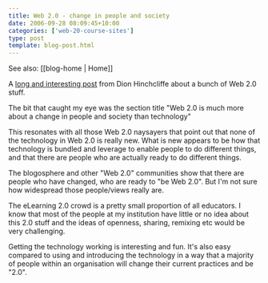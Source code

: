 ```yaml
---
title: Web 2.0 - change in people and society
date: 2006-09-28 08:09:45+10:00
categories: ['web-20-course-sites']
type: post
template: blog-post.html
---
```


See also: [[blog-home | Home]]

A [long and interesting post](http://web2.wsj2.com/all_we_got_was_web_10_when_tim_bernerslee_actually_gave_us_w.htm) from Dion Hinchcliffe about a bunch of Web 2.0 stuff.

The bit that caught my eye was the section title "Web 2.0 is much more about a change in people and society than technology"

This resonates with all those Web 2.0 naysayers that point out that none of the technology in Web 2.0 is really new. What is new appears to be how that technology is bundled and leverage to enable people to do different things, and that there are people who are actually ready to do different things.

The blogosphere and other "Web 2.0" communities show that there are people who have changed, who are ready to "be Web 2.0". But I'm not sure how widespread those people/views really are.

The eLearning 2.0 crowd is a pretty small proportion of all educators. I know that most of the people at my institution have little or no idea about this 2.0 stuff and the ideas of openness, sharing, remixing etc would be very challenging.

Getting the technology working is interesting and fun. It's also easy compared to using and introducing the technology in a way that a majority of people within an organisation will change their current practices and be "2.0".